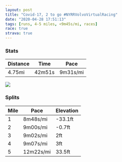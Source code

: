 ```yaml
---
layout: post
title: "Covid-17, 2 to go #NYRRVolvoVirtualRacing"
date: "2020-04-28 17:51:13"
tags: [runs, 4-5 miles, <9m45s/mi, races]
race: true
strava: true
---
```


### Stats

| Distance | Time | Pace |
|----------|------|------|
|4.75mi|42m51s|9m31s/mi|

<img src='https://maps.googleapis.com/maps/api/staticmap?maptype=roadmap&path=enc:ifwwFjqsbME?ABDP?LSXCVEPKNo@h@Qd@Yz@ANX~@JFLBVPTLVVF\?NLPDPBCHBRf@PNPV^FXVHFXFDLE\Ul@a@XUFIHc@XAHMNTd@@Hb@l@AFJT@\UZOJCHGlAQt@EP?TMv@Mb@s@tB_@~ADJ|AhAJDd@\NFTTd@ZND`@Tr@n@r@\`@VXTXPTVn@d@PJpBj@r@HFH\TfE`ANAHBNRf@pAPRv@`@jBp@fAPX@x@ATBLCb@MXAPBTJR?JA^Yd@O\g@Pe@NMPAHAf@@HADBdAD`@QXNHPJ?f@Az@B^Gl@Bp@At@FhBEb@Fr@G\TPVNPLFr@PXLfARh@Ch@M\AJET?RIJ?TZLX`@d@ZPZHn@d@d@NNBv@Ih@LDJNJ`@@\Ft@?PBLHXHj@\^Hv@\\HNPTJl@Bf@Jl@DjABp@Hf@?\FhAC`@BNEhAFNEP?zBJRF`AJbBB\Fz@DrA@dAHZATE\D`@?\Fh@?VHn@LR?p@N`@@TDL@NARBLARBVAdABn@A`AHj@I`@CHEFABI?KKE_@EG@U?IIc@OaABKCc@?a@@}AIk@B_@EYIs@Cg@?mASI@_@ES@g@IIBW?a@GOIcACO@QAOBgAFmAAe@K[@QAWIm@AYM]IaAIc@?KBeAEOBUAgBNW@UE]Hy@@]H}@Cm@KIEYGk@WUQ]G]Ue@SKMUS[G_@K]Gq@Am@MaAGg@OG?i@K}@YYCs@OQAYFg@Ce@QQKw@?a@IYNI@u@Qc@OY@MUIAa@HQ?BCIAYw@MOOEg@Fc@?m@FAKGIQG]Ba@?EBO?e@IWACCMAKBUQ]MKGOCWBy@?QEk@g@]K_@Se@M_@c@[s@[Km@IQIE?MMGUg@e@MGY?o@_@a@a@Yg@CKU[UMUGMKAGOKSDIAWMKMMGa@[g@OOA]UCEEOGCYUGKECm@k@QIWS[GYOEGQCOYEEKAGEIBCBSOCOe@eAAULq@B[P{@JUTSDYSqAGQe@c@y@m@[CCHa@HKCG@[WKUGECKIEIe@FBAEO@{@Uc@SaAcAWa@]][Q_@_@Ug@KMk@YKKOI]Y@QLYZa@DWZw@FYCG?KJy@JQDSDC&key=AIzaSyC1MId7bFpkLXNAaYhBSTb8jLyiSqzbDtM&size=800x800&markers=color:yellow|label:S|40.75637,-73.99718&markers=color:green|label:F|40.756220000000035,-73.99748000000011'>

### Splits

| Mile | Pace | Elevation |
|------|------|-----------|
|1|8m48s/mi|-33.1ft|
|2|9m00s/mi|-0.7ft|
|3|9m02s/mi|2ft|
|4|9m07s/mi|3ft|
|5|12m22s/mi|33.5ft|
